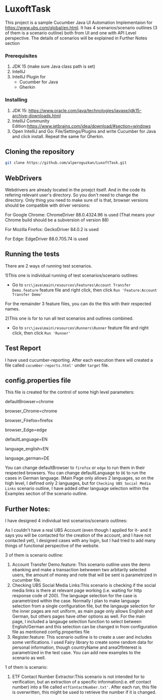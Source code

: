 # LuxoftTask

This project is a sample Cucumber Java UI Automation Implementaion for https://www.ubs.com/global/en.html. It has 4 scenarios/scenario outlines (3 of them is a scenario outline) both from UI and one with API Level perspective. The details of scenarios will be explained in Further Notes section

### Prerequisites

1. JDK 15 (make sure Java class path is set)
2. IntelliJ 
3. IntelliJ Plugin for
    - Cucumber for Java
    - Gherkin

### Installing

1. JDK 15: https://www.oracle.com/java/technologies/javase/jdk15-archive-downloads.html
2. IntelliJ Community Edition:https://www.jetbrains.com/idea/download/#section=windows
3. Open IntelliJ and Go: File/Settings/Plugins and write Cucumber for Java and click install.
   Repeat the same for Gherkin.


## Cloning the repository


```bash
git clone https://github.com/alperoguzkan/LuxoftTask.git
```


## WebDrivers

Webdrivers are already located in the proejct itself. And in the code its refering relevant user's directory. So you don't need to change the directory. 
Only thing you need to make sure of is that, browser versions should be compatible with driver versions:

For Google Chrome: ChromeDriver 88.0.4324.96 is used (That means your Chrome build should be a subversion of version 88)

For Mozilla Firefox: GeckoDriver 84.0.2 is used 

For Edge: EdgeDriver 88.0.705.74  is used 


## Running the tests

There are 2 ways of running test scenarios. 

1)This one is individual running of test scenarios/scenario outlines:
- Go to ```src\java\main\resources\Features\Account Transfer Demo.feature``` 
feature file and right click, then click  ```Run 'Feature:Account Transfer Demo'```

For the remainder 3 feature files, you can do the this with their respected names.

2)This one is for to run all test scenarios and outlines combined.
- Go to ```src\java\main\resources\Runners\Runner``` 
feature file and right click, then click  ```Run 'Runner'```


## Test Report

I have used cucumber-reporting. After each execution there will created a file called ```cucumber-reports.html'``` under  ```target``` file.

## config.properties file

This file is created for the control of some high level parameters:

defaultBrowser=chrome

browser_Chrome=chrome

browser_Firefox=firefox

browser_Edge=edge

defaultLanguage=EN

language_english=EN

language_german=DE

You can change defaultBrowser to ```firefox``` or ```edge``` to run them in their respected browsers.
You can change defaultLanguage to ```DE``` to run the cases in German language. (Main Page only allows 2 languages, so on the high level, I defined only 2 languages, but for ```Checking UBS Social Media Links``` scenario outline, I have added other language selection within the Examples section of the scenario outline.



## Further Notes:

I have designed 4 individual test scenarios/scenario outlines:

As I couldn't have a real UBS Account (even though I applied for it- and it says you will be contacted for the creation of the account, and I have not contacted yet), I designed
cases with any login, but I had tried to add many things of functional perspective of the website.

3 of them is scenario outline:
1) Account Transfer Demo.feature: This scenario outline uses the demo ebanking and make a transaction betwween two arbitarily selected users, the amount of money and note that will be sent is parametrized in cucumber file.
2) Checking UBS Social Media Links:This scenario is checking if the social media links is there at relevant page working (i.e. waiting for http response code of 200). The language selection for the case is parametrized within the case. Normally I plan to make language selection from a single configuration file, but the langauge selection for the inner pages are not uniform, as main page only allows English and German, but others pages have other options as well. For the main page, I included a langauge selection function to select between English/German and this selection can be changed in from configuration file as mentioned config.properties file
3) Register.feature: This scenario outline is to create a user and includes some verifications. I used Fairy library to create some random data for personal information, though countryName and areaOfInterest is parametrized in the test case. You can add new examples to the scenario as well.


1 of them is scenario:
1) ETF Contact Number Extractor:This scenario is not intended for to verification, but an extraction of a specific information(i.e. etf contact number) into a file called ```etfContactNumber.txt'```. 
After each run, this file is overwritten, this might be used to retrieve the number if it is changed.

